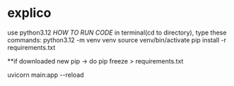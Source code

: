 # explico
use python3.12
*HOW TO RUN CODE*
in terminal(cd to directory), type these commands:
python3.12 -m venv venv
source venv/bin/activate
pip install -r requirements.txt

**if downloaded new pip -> do pip freeze > requirements.txt

uvicorn main:app --reload

